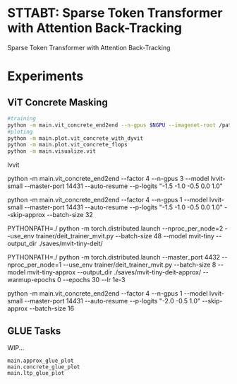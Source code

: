 # STTABT: Sparse Token Transformer with Attention Back-Tracking

Sparse Token Transformer with Attention Back-Tracking

# Experiments

## ViT Concrete Masking

```sh
#training
python -m main.vit_concrete_end2end --n-gpus $NGPU --imagenet-root /path/to/ILSVRC2012/
#ploting
python -m main.plot.vit_concrete_with_dyvit
python -m main.plot.vit_concrete_flops
python -m main.visualize.vit
```

lvvit


python -m main.vit_concrete_end2end --factor 4 --n-gpus 3 --model lvvit-small --master-port 14431 --auto-resume --p-logits "-1.5 -1.0 -0.5 0.0 1.0"

python -m main.vit_concrete_end2end --factor 4 --n-gpus 1 --model lvvit-small --master-port 14431 --auto-resume --p-logits "-1.5 -1.0 -0.5 0.0 1.0" --skip-approx --batch-size 32

PYTHONPATH=./ python -m torch.distributed.launch --nproc_per_node=2 --use_env trainer/deit_trainer_mvit.py --batch-size 48 --model mvit-tiny --output_dir ./saves/mvit-tiny-deit/

PYTHONPATH=./ python -m torch.distributed.launch --master_port 4432 --nproc_per_node=1 --use_env trainer/deit_trainer_mvit.py --batch-size 8 --model mvit-tiny-approx --output_dir ./saves/mvit-tiny-deit-approx/ --warmup-epochs 0 --epochs 30 --lr 1e-3

python -m main.vit_concrete_end2end --factor 4 --n-gpus 1 --model lvvit-small --master-port 14431 --auto-resume --p-logits "-2.0 -0.5 1.0" --skip-approx --batch-size 16


## GLUE Tasks

WIP...
```
main.approx_glue_plot
main.concrete_glue_plot
main.ltp_glue_plot
```